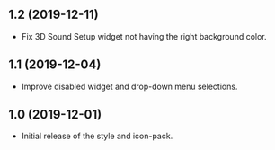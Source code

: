 
## 1.2 (2019-12-11) ##

- Fix 3D Sound Setup widget not having the right background color.

## 1.1 (2019-12-04) ##

- Improve disabled widget and drop-down menu selections.

## 1.0 (2019-12-01) ##

- Initial release of the style and icon-pack.

